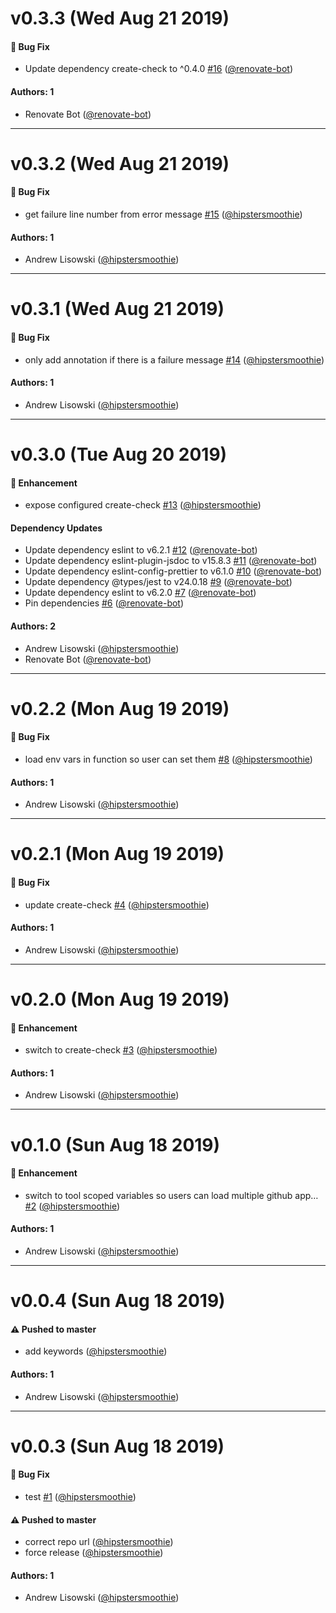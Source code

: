 # v0.3.3 (Wed Aug 21 2019)

#### 🐛  Bug Fix

- Update dependency create-check to ^0.4.0 [#16](https://github.com/hipstersmoothie/jest-github-reporter/pull/16) ([@renovate-bot](https://github.com/renovate-bot))

#### Authors: 1

- Renovate Bot ([@renovate-bot](https://github.com/renovate-bot))

---

# v0.3.2 (Wed Aug 21 2019)

#### 🐛  Bug Fix

- get failure line number from error message [#15](https://github.com/hipstersmoothie/jest-github-reporter/pull/15) ([@hipstersmoothie](https://github.com/hipstersmoothie))

#### Authors: 1

- Andrew Lisowski ([@hipstersmoothie](https://github.com/hipstersmoothie))

---

# v0.3.1 (Wed Aug 21 2019)

#### 🐛  Bug Fix

- only add annotation if there is a failure message [#14](https://github.com/hipstersmoothie/jest-github-reporter/pull/14) ([@hipstersmoothie](https://github.com/hipstersmoothie))

#### Authors: 1

- Andrew Lisowski ([@hipstersmoothie](https://github.com/hipstersmoothie))

---

# v0.3.0 (Tue Aug 20 2019)

#### 🚀  Enhancement

- expose configured create-check [#13](https://github.com/hipstersmoothie/jest-github-reporter/pull/13) ([@hipstersmoothie](https://github.com/hipstersmoothie))

#### Dependency Updates

- Update dependency eslint to v6.2.1 [#12](https://github.com/hipstersmoothie/jest-github-reporter/pull/12) ([@renovate-bot](https://github.com/renovate-bot))
- Update dependency eslint-plugin-jsdoc to v15.8.3 [#11](https://github.com/hipstersmoothie/jest-github-reporter/pull/11) ([@renovate-bot](https://github.com/renovate-bot))
- Update dependency eslint-config-prettier to v6.1.0 [#10](https://github.com/hipstersmoothie/jest-github-reporter/pull/10) ([@renovate-bot](https://github.com/renovate-bot))
- Update dependency @types/jest to v24.0.18 [#9](https://github.com/hipstersmoothie/jest-github-reporter/pull/9) ([@renovate-bot](https://github.com/renovate-bot))
- Update dependency eslint to v6.2.0 [#7](https://github.com/hipstersmoothie/jest-github-reporter/pull/7) ([@renovate-bot](https://github.com/renovate-bot))
- Pin dependencies [#6](https://github.com/hipstersmoothie/jest-github-reporter/pull/6) ([@renovate-bot](https://github.com/renovate-bot))

#### Authors: 2

- Andrew Lisowski ([@hipstersmoothie](https://github.com/hipstersmoothie))
- Renovate Bot ([@renovate-bot](https://github.com/renovate-bot))

---

# v0.2.2 (Mon Aug 19 2019)

#### 🐛  Bug Fix

- load env vars in function so user can set them [#8](https://github.com/hipstersmoothie/jest-github-reporter/pull/8) ([@hipstersmoothie](https://github.com/hipstersmoothie))

#### Authors: 1

- Andrew Lisowski ([@hipstersmoothie](https://github.com/hipstersmoothie))

---

# v0.2.1 (Mon Aug 19 2019)

#### 🐛  Bug Fix

- update create-check [#4](https://github.com/hipstersmoothie/jest-github-reporter/pull/4) ([@hipstersmoothie](https://github.com/hipstersmoothie))

#### Authors: 1

- Andrew Lisowski ([@hipstersmoothie](https://github.com/hipstersmoothie))

---

# v0.2.0 (Mon Aug 19 2019)

#### 🚀  Enhancement

- switch to create-check [#3](https://github.com/hipstersmoothie/jest-github-reporter/pull/3) ([@hipstersmoothie](https://github.com/hipstersmoothie))

#### Authors: 1

- Andrew Lisowski ([@hipstersmoothie](https://github.com/hipstersmoothie))

---

# v0.1.0 (Sun Aug 18 2019)

#### 🚀  Enhancement

- switch to tool scoped variables so users can load multiple github app… [#2](https://github.com/hipstersmoothie/jest-github-reporter/pull/2) ([@hipstersmoothie](https://github.com/hipstersmoothie))

#### Authors: 1

- Andrew Lisowski ([@hipstersmoothie](https://github.com/hipstersmoothie))

---

# v0.0.4 (Sun Aug 18 2019)

#### ⚠️  Pushed to master

- add keywords  ([@hipstersmoothie](https://github.com/hipstersmoothie))

#### Authors: 1

- Andrew Lisowski ([@hipstersmoothie](https://github.com/hipstersmoothie))

---

# v0.0.3 (Sun Aug 18 2019)

#### 🐛  Bug Fix

- test [#1](https://github.com/hipstersmoothie/jest-github-reporter/pull/1) ([@hipstersmoothie](https://github.com/hipstersmoothie))

#### ⚠️  Pushed to master

- correct repo url  ([@hipstersmoothie](https://github.com/hipstersmoothie))
- force release  ([@hipstersmoothie](https://github.com/hipstersmoothie))

#### Authors: 1

- Andrew Lisowski ([@hipstersmoothie](https://github.com/hipstersmoothie))